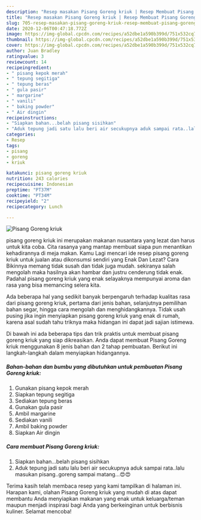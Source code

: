 ```yaml
---
description: "Resep masakan Pisang Goreng kriuk | Resep Membuat Pisang Goreng kriuk Yang Menggugah Selera"
title: "Resep masakan Pisang Goreng kriuk | Resep Membuat Pisang Goreng kriuk Yang Menggugah Selera"
slug: 705-resep-masakan-pisang-goreng-kriuk-resep-membuat-pisang-goreng-kriuk-yang-menggugah-selera
date: 2020-12-06T00:47:18.772Z
image: https://img-global.cpcdn.com/recipes/a52dbe1a590b399d/751x532cq70/pisang-goreng-kriuk-foto-resep-utama.jpg
thumbnail: https://img-global.cpcdn.com/recipes/a52dbe1a590b399d/751x532cq70/pisang-goreng-kriuk-foto-resep-utama.jpg
cover: https://img-global.cpcdn.com/recipes/a52dbe1a590b399d/751x532cq70/pisang-goreng-kriuk-foto-resep-utama.jpg
author: Juan Bradley
ratingvalue: 3
reviewcount: 14
recipeingredient:
- " pisang kepok merah"
- " tepung segitiga"
- " tepung beras"
- " gula pasir"
- " margarine"
- " vanili"
- " baking powder"
- " Air dingin"
recipeinstructions:
- "Siapkan bahan...belah pisang sisihkan"
- "Aduk tepung jadi satu lalu beri air secukupnya aduk sampai rata..lalu masukan pisang..goreng sampai matang...😍😍"
categories:
- Resep
tags:
- pisang
- goreng
- kriuk

katakunci: pisang goreng kriuk 
nutrition: 243 calories
recipecuisine: Indonesian
preptime: "PT37M"
cooktime: "PT34M"
recipeyield: "2"
recipecategory: Lunch

---
```



![Pisang Goreng kriuk](https://img-global.cpcdn.com/recipes/a52dbe1a590b399d/751x532cq70/pisang-goreng-kriuk-foto-resep-utama.jpg)


pisang goreng kriuk ini merupakan makanan nusantara yang lezat dan harus untuk kita coba. Cita rasanya yang mantap membuat siapa pun menantikan kehadirannya di meja makan.
Kamu Lagi mencari ide resep pisang goreng kriuk untuk jualan atau dikonsumsi sendiri yang Enak Dan Lezat? Cara Bikinnya memang tidak susah dan tidak juga mudah. sekiranya salah mengolah maka hasilnya akan hambar dan justru cenderung tidak enak. Padahal pisang goreng kriuk yang enak selayaknya mempunyai aroma dan rasa yang bisa memancing selera kita.

Ada beberapa hal yang sedikit banyak berpengaruh terhadap kualitas rasa dari pisang goreng kriuk, pertama dari jenis bahan, selanjutnya pemilihan bahan segar, hingga cara mengolah dan menghidangkannya. Tidak usah pusing jika ingin menyiapkan pisang goreng kriuk yang enak di rumah, karena asal sudah tahu triknya maka hidangan ini dapat jadi sajian istimewa.




Di bawah ini ada beberapa tips dan trik praktis untuk membuat pisang goreng kriuk yang siap dikreasikan. Anda dapat membuat Pisang Goreng kriuk menggunakan 8 jenis bahan dan 2 tahap pembuatan. Berikut ini langkah-langkah dalam menyiapkan hidangannya.

<!--inarticleads1-->

##### Bahan-bahan dan bumbu yang dibutuhkan untuk pembuatan Pisang Goreng kriuk:

1. Gunakan  pisang kepok merah
1. Siapkan  tepung segitiga
1. Sediakan  tepung beras
1. Gunakan  gula pasir
1. Ambil  margarine
1. Sediakan  vanili
1. Ambil  baking powder
1. Siapkan  Air dingin




<!--inarticleads2-->

##### Cara membuat Pisang Goreng kriuk:

1. Siapkan bahan...belah pisang sisihkan
1. Aduk tepung jadi satu lalu beri air secukupnya aduk sampai rata..lalu masukan pisang..goreng sampai matang...😍😍




Terima kasih telah membaca resep yang kami tampilkan di halaman ini. Harapan kami, olahan Pisang Goreng kriuk yang mudah di atas dapat membantu Anda menyiapkan makanan yang enak untuk keluarga/teman maupun menjadi inspirasi bagi Anda yang berkeinginan untuk berbisnis kuliner. Selamat mencoba!
